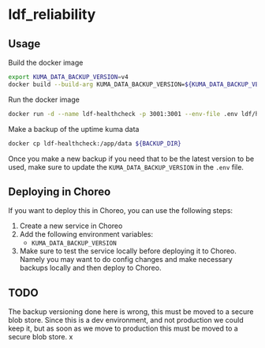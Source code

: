 # ldf_reliability

## Usage

Build the docker image

```bash
export KUMA_DATA_BACKUP_VERSION=v4
docker build --build-arg KUMA_DATA_BACKUP_VERSION=${KUMA_DATA_BACKUP_VERSION} -t ldf/healthcheck .
```

Run the docker image

```bash
docker run -d --name ldf-healthcheck -p 3001:3001 --env-file .env ldf/healthcheck
```

Make a backup of the uptime kuma data

```bash
docker cp ldf-healthcheck:/app/data ${BACKUP_DIR}
```

Once you make a new backup if you need that to be the latest version to be used, make sure to update the `KUMA_DATA_BACKUP_VERSION` in the `.env` file.

## Deploying in Choreo

If you want to deploy this in Choreo, you can use the following steps:

1. Create a new service in Choreo
2. Add the following environment variables:
    - `KUMA_DATA_BACKUP_VERSION`
3. Make sure to test the service locally before deploying it to Choreo. Namely you may want to do config changes and make necessary backups locally and then deploy to Choreo.

## TODO

The backup versioning done here is wrong, this must be moved to a secure blob store. Since this is a dev environment, and not production we could keep it, but as soon as we move to production this must be moved to a secure blob store. 
x